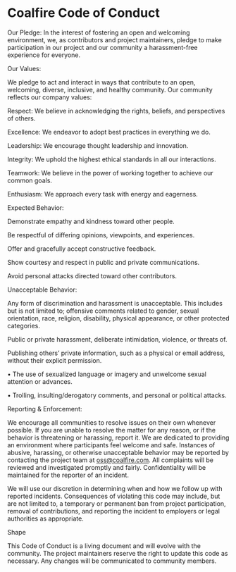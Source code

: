 # Coalfire Code of Conduct

Our Pledge:
In the interest of fostering an open and welcoming environment, we, as contributors and project maintainers, pledge to make participation in our project and our community a harassment-free experience for everyone.

Our Values:  

We pledge to act and interact in ways that contribute to an open, welcoming, diverse, inclusive, and healthy community. Our community reflects our company values:

Respect: We believe in acknowledging the rights, beliefs, and perspectives of others.

Excellence: We endeavor to adopt best practices in everything we do.

Leadership: We encourage thought leadership and innovation.

Integrity: We uphold the highest ethical standards in all our interactions.

Teamwork: We believe in the power of working together to achieve our common goals.

Enthusiasm: We approach every task with energy and eagerness.

Expected Behavior:

Demonstrate empathy and kindness toward other people.

Be respectful of differing opinions, viewpoints, and experiences.

Offer and gracefully accept constructive feedback.

Show courtesy and respect in public and private communications.

Avoid personal attacks directed toward other contributors.

Unacceptable Behavior:

Any form of discrimination and harassment is unacceptable. This includes but is not
limited to; offensive comments related to gender, sexual orientation, race, religion, disability, physical appearance, or other protected categories.

Public or private harassment, deliberate intimidation, violence, or threats of.

Publishing others’ private information, such as a physical or email address, without their explicit permission.

• The use of sexualized language or imagery and unwelcome sexual attention or advances.

• Trolling, insulting/derogatory comments, and personal or political attacks.

Reporting & Enforcement:

We encourage all communities to resolve issues on their own whenever possible. If you are unable to resolve the matter for any reason, or if the behavior is threatening or harassing, report it. We are dedicated to providing an environment where participants feel welcome and safe. Instances of abusive, harassing, or otherwise unacceptable behavior may be reported by contacting the project team at <oss@coalfire.com>. All complaints will be reviewed and investigated promptly and fairly. Confidentiality will be maintained for the reporter of an incident.

We will use our discretion in determining when and how we follow up with reported incidents.  Consequences of violating this code may include, but are not limited to, a temporary or permanent ban from project participation, removal of contributions, and reporting the incident to employers or legal authorities as appropriate.  

Shape

This Code of Conduct is a living document and will evolve with the community. The project maintainers reserve the right to update this code as necessary. Any changes will be communicated to community members.
